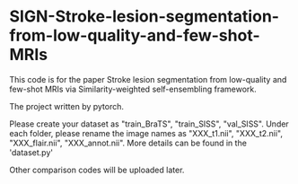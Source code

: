 # SIGN-Stroke-lesion-segmentation-from-low-quality-and-few-shot-MRIs

This code is for the paper Stroke lesion segmentation from low-quality and few-shot MRIs via Similarity-weighted self-ensembling framework.

The project written by pytorch.

Please create your dataset as "train_BraTS", "train_SISS", "val_SISS". Under each folder, please rename the image names as "XXX_t1.nii", "XXX_t2.nii", "XXX_flair.nii", "XXX_annot.nii". More details can be found in the 'dataset.py'

Other comparison codes will be uploaded later.
